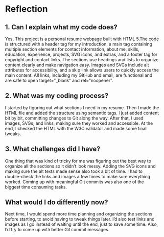 # Reflection

## 1. Can I explain what my code does?

Yes, This project is a personal resume webpage built with HTML 5.The code is structured with a header tag for my introduction, a main tag containing multiple section elements for contact information, about me, skills, education, experience, projects, SVG icons, and extras, and a footer tag for copyright and contact links. The sections use headings and lists to organize content clearly and make navigation easy. Images and SVGs include alt attributes for accessibility, and a skip link allows users to quickly access the main content. All links, including my GitHub and email, are functional and are safe to open target="_blank" and rel="noopener".

## 2. What was my coding process?

I started by figuring out what sections I need in my resume. Then I made the HTML file and added the structure using semantic tags. I just added content bit by bit, committing changes to Git along the way. After that, I used images, SVGs, and links, making sure they worked and accessible. At the end, I checked the HTML with the W3C validator and made some final tweaks.

## 3. What challenges did I have?

One thing that was kind of tricky for me was figuring out the best way to organize all the sections so it didn’t look messy. Adding the SVG icons and making sure the alt texts made sense also took a bit of time. I had to double-check the links and images a few times to make sure everything worked. Coming up with meaningful Git commits was also one of the biggest time consuming tasks.

## What would I do differently now?

Next time, I would spend more time planning and organizing the sections before starting, to avoid having to tweak things later. I’d also test links and images as I go instead of waiting until the end, just to save some time. Also, I’d try to come up with better Git commit messages.